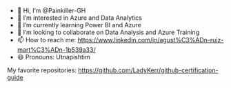 - 👋 Hi, I’m @Painkiller-GH
- 👀 I’m interested in Azure and Data Analytics
- 🌱 I’m currently learning Power BI and Azure
- 💞️ I’m looking to collaborate on Data Analysis and Azure Training
- 📫 How to reach me: https://www.linkedin.com/in/agust%C3%ADn-ruiz-mart%C3%ADn-1b539a33/
- 😄 Pronouns: Utnapishtim

My favorite repositories:
https://github.com/LadyKerr/github-certification-guide

<!---
Painkiller-GH/Painkiller-GH is a ✨ special ✨ repository because its `README.md` (this file) appears on your GitHub profile.
You can click the Preview link to take a look at your changes.
--->

